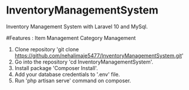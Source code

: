 # InventoryManagementSystem

Inventory Management System with Laravel 10 and MySql.

#Features : 
Item Management
Category Management

1. Clone repository 'git clone https://github.com/nehalimaje5477/InventoryManagementSystem.git'
2. Go into the repository 'cd InventoryManagementSystem'.
3. Install package 'Composer Install'.
4. Add your database credentials to '.env' file.
5. Run 'php artisan serve' command on composer.



